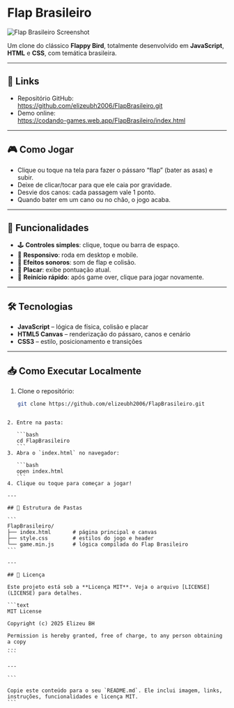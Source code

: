 # Flap Brasileiro

![Flap Brasileiro Screenshot](https://codando-games.web.app/img/trending/trend-2.jpg)

Um clone do clássico **Flappy Bird**, totalmente desenvolvido em **JavaScript**, **HTML** e **CSS**, com temática brasileira.

---

## 🔗 Links

- Repositório GitHub:  
  https://github.com/elizeubh2006/FlapBrasileiro.git  
- Demo online:  
  https://codando-games.web.app/FlapBrasileiro/index.html  

---

## 🎮 Como Jogar

- Clique ou toque na tela para fazer o pássaro “flap” (bater as asas) e subir.  
- Deixe de clicar/tocar para que ele caia por gravidade.  
- Desvie dos canos: cada passagem vale 1 ponto.  
- Quando bater em um cano ou no chão, o jogo acaba.  

---

## 🚀 Funcionalidades

- 🕹️ **Controles simples**: clique, toque ou barra de espaço.  
- 📱 **Responsivo**: roda em desktop e mobile.  
- 🎵 **Efeitos sonoros**: som de flap e colisão.  
- 🏅 **Placar**: exibe pontuação atual.  
- 🔄 **Reinício rápido**: após game over, clique para jogar novamente.  

---

## 🛠 Tecnologias

- **JavaScript** – lógica de física, colisão e placar  
- **HTML5 Canvas** – renderização do pássaro, canos e cenário  
- **CSS3** – estilo, posicionamento e transições  

---

## 📥 Como Executar Localmente

1. Clone o repositório:  
   ```bash
   git clone https://github.com/elizeubh2006/FlapBrasileiro.git
````

2. Entre na pasta:

   ```bash
   cd FlapBrasileiro
   ```
3. Abra o `index.html` no navegador:

   ```bash
   open index.html
   ```
4. Clique ou toque para começar a jogar!

---

## 📂 Estrutura de Pastas

```
FlapBrasileiro/
├── index.html       # página principal e canvas
├── style.css        # estilos do jogo e header
└── game.min.js      # lógica compilada do Flap Brasileiro
```

---

## 📝 Licença

Este projeto está sob a **Licença MIT**. Veja o arquivo [LICENSE](LICENSE) para detalhes.

```text
MIT License

Copyright (c) 2025 Elizeu BH

Permission is hereby granted, free of charge, to any person obtaining a copy
...
```

---

```

Copie este conteúdo para o seu `README.md`. Ele inclui imagem, links, instruções, funcionalidades e licença MIT.
```
